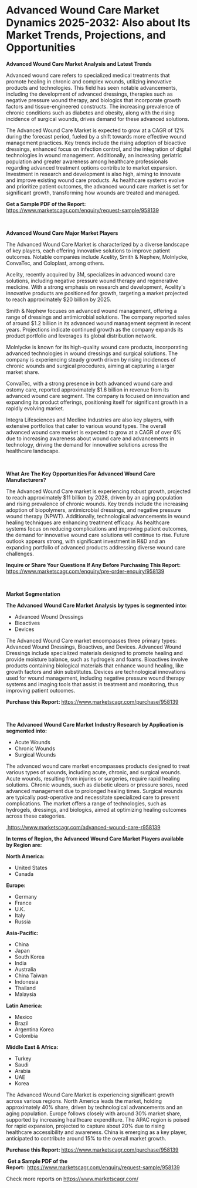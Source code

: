 <p><h1>Advanced Wound Care Market Dynamics 2025-2032: Also about Its Market Trends, Projections, and Opportunities</h1></p><p><strong>Advanced Wound Care Market Analysis and Latest Trends</strong></p>
<p><p>Advanced wound care refers to specialized medical treatments that promote healing in chronic and complex wounds, utilizing innovative products and technologies. This field has seen notable advancements, including the development of advanced dressings, therapies such as negative pressure wound therapy, and biologics that incorporate growth factors and tissue-engineered constructs. The increasing prevalence of chronic conditions such as diabetes and obesity, along with the rising incidence of surgical wounds, drives demand for these advanced solutions.</p><p>The Advanced Wound Care Market is expected to grow at a CAGR of 12% during the forecast period, fueled by a shift towards more effective wound management practices. Key trends include the rising adoption of bioactive dressings, enhanced focus on infection control, and the integration of digital technologies in wound management. Additionally, an increasing geriatric population and greater awareness among healthcare professionals regarding advanced treatment options contribute to market expansion. Investment in research and development is also high, aiming to innovate and improve existing wound care products. As healthcare systems evolve and prioritize patient outcomes, the advanced wound care market is set for significant growth, transforming how wounds are treated and managed.</p></p>
<p><strong>Get a Sample PDF of the Report:&nbsp;</strong> <a href="https://www.marketscagr.com/enquiry/request-sample/958139?utm_campaign=2783&utm_medium=2&utm_source=Github&utm_content=ia&utm_term=03032025&utm_id=advanced-wound-care">https://www.marketscagr.com/enquiry/request-sample/958139</a></p>
<p>&nbsp;</p>
<p><strong>Advanced Wound Care Major Market Players</strong></p>
<p><p>The Advanced Wound Care Market is characterized by a diverse landscape of key players, each offering innovative solutions to improve patient outcomes. Notable companies include Acelity, Smith & Nephew, Molnlycke, ConvaTec, and Coloplast, among others.</p><p>Acelity, recently acquired by 3M, specializes in advanced wound care solutions, including negative pressure wound therapy and regenerative medicine. With a strong emphasis on research and development, Acelity's innovative products are positioned for growth, targeting a market projected to reach approximately $20 billion by 2025.</p><p>Smith & Nephew focuses on advanced wound management, offering a range of dressings and antimicrobial solutions. The company reported sales of around $1.2 billion in its advanced wound management segment in recent years. Projections indicate continued growth as the company expands its product portfolio and leverages its global distribution network.</p><p>Molnlycke is known for its high-quality wound care products, incorporating advanced technologies in wound dressings and surgical solutions. The company is experiencing steady growth driven by rising incidences of chronic wounds and surgical procedures, aiming at capturing a larger market share.</p><p>ConvaTec, with a strong presence in both advanced wound care and ostomy care, reported approximately $1.6 billion in revenue from its advanced wound care segment. The company is focused on innovation and expanding its product offerings, positioning itself for significant growth in a rapidly evolving market.</p><p>Integra Lifesciences and Medline Industries are also key players, with extensive portfolios that cater to various wound types. The overall advanced wound care market is expected to grow at a CAGR of over 6% due to increasing awareness about wound care and advancements in technology, driving the demand for innovative solutions across the healthcare landscape.</p></p>
<p>&nbsp;</p>
<p><strong>What Are The Key Opportunities For Advanced Wound Care Manufacturers?</strong></p>
<p><p>The Advanced Wound Care market is experiencing robust growth, projected to reach approximately $11 billion by 2028, driven by an aging population and rising prevalence of chronic wounds. Key trends include the increasing adoption of biopolymers, antimicrobial dressings, and negative pressure wound therapy (NPWT). Additionally, technological advancements in wound healing techniques are enhancing treatment efficacy. As healthcare systems focus on reducing complications and improving patient outcomes, the demand for innovative wound care solutions will continue to rise. Future outlook appears strong, with significant investment in R&D and an expanding portfolio of advanced products addressing diverse wound care challenges.</p></p>
<p><strong>Inquire or Share Your Questions If Any Before Purchasing This Report:</strong> <a href="https://www.marketscagr.com/enquiry/pre-order-enquiry/958139?utm_campaign=2783&utm_medium=2&utm_source=Github&utm_content=ia&utm_term=03032025&utm_id=advanced-wound-care">https://www.marketscagr.com/enquiry/pre-order-enquiry/958139</a></p>
<p>&nbsp;</p>
<p><strong>Market Segmentation</strong></p>
<p><strong>The Advanced Wound Care Market Analysis by types is segmented into:</strong></p>
<p><ul><li>Advanced Wound Dressings</li><li>Bioactives</li><li>Devices</li></ul></p>
<p><p>The Advanced Wound Care market encompasses three primary types: Advanced Wound Dressings, Bioactives, and Devices. Advanced Wound Dressings include specialized materials designed to promote healing and provide moisture balance, such as hydrogels and foams. Bioactives involve products containing biological materials that enhance wound healing, like growth factors and skin substitutes. Devices are technological innovations used for wound management, including negative pressure wound therapy systems and imaging tools that assist in treatment and monitoring, thus improving patient outcomes.</p></p>
<p><strong>Purchase this Report:&nbsp;</strong><a href="https://www.marketscagr.com/purchase/958139?utm_campaign=2783&utm_medium=2&utm_source=Github&utm_content=ia&utm_term=03032025&utm_id=advanced-wound-care">https://www.marketscagr.com/purchase/958139</a></p>
<p>&nbsp;</p>
<p><strong>The Advanced Wound Care Market Industry Research by Application is segmented into:</strong></p>
<p><ul><li>Acute Wounds</li><li>Chronic Wounds</li><li>Surgical Wounds</li></ul></p>
<p><p>The advanced wound care market encompasses products designed to treat various types of wounds, including acute, chronic, and surgical wounds. Acute wounds, resulting from injuries or surgeries, require rapid healing solutions. Chronic wounds, such as diabetic ulcers or pressure sores, need advanced management due to prolonged healing times. Surgical wounds are typically post-operative and necessitate specialized care to prevent complications. The market offers a range of technologies, such as hydrogels, dressings, and biologics, aimed at optimizing healing outcomes across these categories.</p></p>
<p><a href="https://www.marketscagr.com/advanced-wound-care-r958139?utm_campaign=2783&utm_medium=2&utm_source=Github&utm_content=ia&utm_term=03032025&utm_id=advanced-wound-care">&nbsp;https://www.marketscagr.com/advanced-wound-care-r958139</a></p>
<p><strong>In terms of Region, the Advanced Wound Care Market Players available by Region are:</strong></p>
<p>
    <p> <strong> North America: </strong>
        <ul>
            <li>United States</li>
            <li>Canada</li>
        </ul>
        </p> 
    <p> <strong> Europe: </strong>
        <ul>
            <li>Germany</li>
            <li>France</li>
            <li>U.K.</li>
            <li>Italy</li>
            <li>Russia</li>
        </ul>
        </p> 
    <p> <strong> Asia-Pacific: </strong>
        <ul>
            <li>China</li>
            <li>Japan</li>
            <li>South Korea</li>
            <li>India</li>
            <li>Australia</li>
            <li>China Taiwan</li>
            <li>Indonesia</li>
            <li>Thailand</li>
            <li>Malaysia</li>
        </ul>
        </p> 
    <p> <strong> Latin America: </strong>
        <ul>
            <li>Mexico</li>
            <li>Brazil</li>
            <li>Argentina Korea</li>
            <li>Colombia</li>
        </ul>
        </p> 
    <p> <strong> Middle East & Africa: </strong>
        <ul>
            <li>Turkey</li>
            <li>Saudi</li>
            <li>Arabia</li>
            <li>UAE</li>
            <li>Korea</li>
        </ul>
    </p>
    </p>
<p><p>The Advanced Wound Care Market is experiencing significant growth across various regions. North America leads the market, holding approximately 40% share, driven by technological advancements and an aging population. Europe follows closely with around 30% market share, supported by increasing healthcare expenditure. The APAC region is poised for rapid expansion, projected to capture about 20% due to rising healthcare accessibility and awareness. China is emerging as a key player, anticipated to contribute around 15% to the overall market growth.</p></p>
<p><strong>Purchase this Report: </strong><a href="https://www.marketscagr.com/purchase/958139?utm_campaign=2783&utm_medium=2&utm_source=Github&utm_content=ia&utm_term=03032025&utm_id=advanced-wound-care">https://www.marketscagr.com/purchase/958139</a></p>
<p>&nbsp;<strong>Get a Sample PDF of the Report:&nbsp;&nbsp;</strong><a href="https://www.marketscagr.com/enquiry/request-sample/958139?utm_campaign=2783&utm_medium=2&utm_source=Github&utm_content=ia&utm_term=03032025&utm_id=advanced-wound-care">https://www.marketscagr.com/enquiry/request-sample/958139</a></p>
<p><strong></strong></p>
<p>Check more reports on <a href="https://www.marketscagr.com/?utm_campaign=2783&utm_medium=2&utm_source=Github&utm_content=ia&utm_term=03032025&utm_id=advanced-wound-care">https://www.marketscagr.com/</a></p>